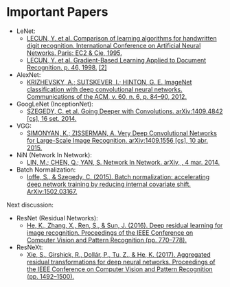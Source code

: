 # Important Papers

* LeNet:
  * [LECUN, Y. et al. Comparison of learning algorithms for handwritten digit recognition. International Conference on Artificial Neural Networks. Paris: EC2 & Cie, 1995.](http://yann.lecun.com/exdb/publis/pdf/lecun-95b.pdf)
  * [LECUN, Y. et al. Gradient-Based Learning Applied to Document Recognition. p. 46, 1998.](http://vision.stanford.edu/cs598_spring07/papers/Lecun98.pdf) [[2]](https://ieeexplore.ieee.org/document/726791)
* AlexNet:
  * [KRIZHEVSKY, A.; SUTSKEVER, I.; HINTON, G. E. ImageNet classification with deep convolutional neural networks. Communications of the ACM, v. 60, n. 6, p. 84–90, 2012.](https://proceedings.neurips.cc/paper/4824-imagenet-classification-with-deep-convolutional-neural-networks.pdf)
* GoogLeNet (InceptionNet):
  * [SZEGEDY, C. et al. Going Deeper with Convolutions. arXiv:1409.4842 [cs], 16 set. 2014.](https://arxiv.org/abs/1409.4842)
* VGG:
  * [SIMONYAN, K.; ZISSERMAN, A. Very Deep Convolutional Networks for Large-Scale Image Recognition. arXiv:1409.1556 [cs], 10 abr. 2015.](https://arxiv.org/pdf/1409.1556)
* NiN (Network In Network):
  * [LIN, M.; CHEN, Q.; YAN, S. Network In Network. arXiv, , 4 mar. 2014.](http://arxiv.org/abs/1312.4400)
* Batch Normalization:
  * [Ioffe, S., & Szegedy, C. (2015). Batch normalization: accelerating deep network training by reducing internal covariate shift. ArXiv:1502.03167.](https://arxiv.org/abs/1502.03167)

Next discussion:
* ResNet (Residual Networks):
  * [He, K., Zhang, X., Ren, S., & Sun, J. (2016). Deep residual learning for image recognition. Proceedings of the IEEE Conference on Computer Vision and Pattern Recognition (pp. 770–778).](https://arxiv.org/abs/1512.03385)
* ResNeXt:
  * [Xie, S., Girshick, R., Dollár, P., Tu, Z., & He, K. (2017). Aggregated residual transformations for deep neural networks. Proceedings of the IEEE Conference on Computer Vision and Pattern Recognition (pp. 1492–1500).](https://arxiv.org/abs/1611.05431)
